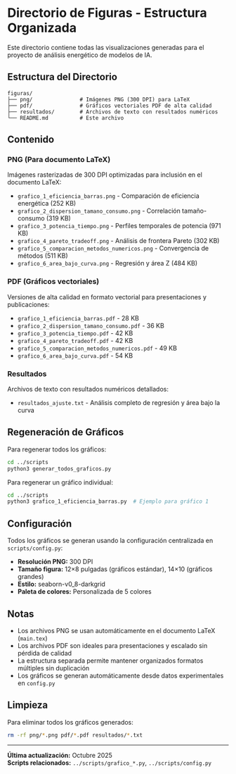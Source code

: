 # Directorio de Figuras - Estructura Organizada

Este directorio contiene todas las visualizaciones generadas para el proyecto de análisis energético de modelos de IA.

## Estructura del Directorio

```
figuras/
├── png/               # Imágenes PNG (300 DPI) para LaTeX
├── pdf/               # Gráficos vectoriales PDF de alta calidad
├── resultados/        # Archivos de texto con resultados numéricos
└── README.md          # Este archivo
```

## Contenido

### PNG (Para documento LaTeX)
Imágenes rasterizadas de 300 DPI optimizadas para inclusión en el documento LaTeX:
- `grafico_1_eficiencia_barras.png` - Comparación de eficiencia energética (252 KB)
- `grafico_2_dispersion_tamano_consumo.png` - Correlación tamaño-consumo (319 KB)
- `grafico_3_potencia_tiempo.png` - Perfiles temporales de potencia (971 KB)
- `grafico_4_pareto_tradeoff.png` - Análisis de frontera Pareto (302 KB)
- `grafico_5_comparacion_metodos_numericos.png` - Convergencia de métodos (511 KB)
- `grafico_6_area_bajo_curva.png` - Regresión y área Z (484 KB)

### PDF (Gráficos vectoriales)
Versiones de alta calidad en formato vectorial para presentaciones y publicaciones:
- `grafico_1_eficiencia_barras.pdf` - 28 KB
- `grafico_2_dispersion_tamano_consumo.pdf` - 36 KB
- `grafico_3_potencia_tiempo.pdf` - 42 KB
- `grafico_4_pareto_tradeoff.pdf` - 42 KB
- `grafico_5_comparacion_metodos_numericos.pdf` - 49 KB
- `grafico_6_area_bajo_curva.pdf` - 54 KB

### Resultados
Archivos de texto con resultados numéricos detallados:
- `resultados_ajuste.txt` - Análisis completo de regresión y área bajo la curva

## Regeneración de Gráficos

Para regenerar todos los gráficos:

```bash
cd ../scripts
python3 generar_todos_graficos.py
```

Para regenerar un gráfico individual:

```bash
cd ../scripts
python3 grafico_1_eficiencia_barras.py  # Ejemplo para gráfico 1
```

## Configuración

Todos los gráficos se generan usando la configuración centralizada en `scripts/config.py`:
- **Resolución PNG:** 300 DPI
- **Tamaño figura:** 12×8 pulgadas (gráficos estándar), 14×10 (gráficos grandes)
- **Estilo:** seaborn-v0_8-darkgrid
- **Paleta de colores:** Personalizada de 5 colores

## Notas

- Los archivos PNG se usan automáticamente en el documento LaTeX (`main.tex`)
- Los archivos PDF son ideales para presentaciones y escalado sin pérdida de calidad
- La estructura separada permite mantener organizados formatos múltiples sin duplicación
- Los gráficos se generan automáticamente desde datos experimentales en `config.py`

## Limpieza

Para eliminar todos los gráficos generados:

```bash
rm -rf png/*.png pdf/*.pdf resultados/*.txt
```

---
**Última actualización:** Octubre 2025  
**Scripts relacionados:** `../scripts/grafico_*.py`, `../scripts/config.py`
